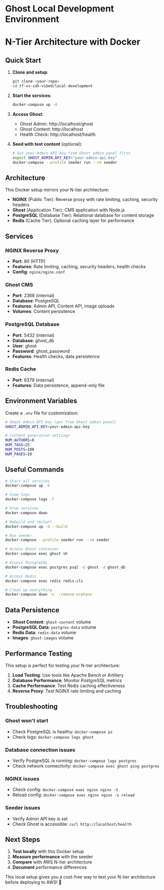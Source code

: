 # Ghost Local Development Environment
# N-Tier Architecture with Docker

## Quick Start

1. **Clone and setup**:
   ```bash
   git clone <your-repo>
   cd tf-vs-cdk-vibed/local-development
   ```

2. **Start the services**:
   ```bash
   docker-compose up -d
   ```

3. **Access Ghost**:
   - Ghost Admin: http://localhost/ghost
   - Ghost Content: http://localhost
   - Health Check: http://localhost/health

4. **Seed with test content** (optional):
   ```bash
   # Get your Admin API key from Ghost admin panel first
   export GHOST_ADMIN_API_KEY="your-admin-api-key"
   docker-compose --profile seeder run --rm seeder
   ```

## Architecture

This Docker setup mirrors your N-tier architecture:

- **NGINX** (Public Tier): Reverse proxy with rate limiting, caching, security headers
- **Ghost** (Application Tier): CMS application with Node.js
- **PostgreSQL** (Database Tier): Relational database for content storage
- **Redis** (Cache Tier): Optional caching layer for performance

## Services

### NGINX Reverse Proxy
- **Port**: 80 (HTTP)
- **Features**: Rate limiting, caching, security headers, health checks
- **Config**: `nginx/nginx.conf`

### Ghost CMS
- **Port**: 2368 (internal)
- **Database**: PostgreSQL
- **Features**: Admin API, Content API, image uploads
- **Volumes**: Content persistence

### PostgreSQL Database
- **Port**: 5432 (internal)
- **Database**: ghost_db
- **User**: ghost
- **Password**: ghost_password
- **Features**: Health checks, data persistence

### Redis Cache
- **Port**: 6379 (internal)
- **Features**: Data persistence, append-only file

## Environment Variables

Create a `.env` file for customization:

```bash
# Ghost Admin API Key (get from Ghost admin panel)
GHOST_ADMIN_API_KEY=your-admin-api-key

# Content generation settings
NUM_AUTHORS=8
NUM_TAGS=25
NUM_POSTS=100
NUM_PAGES=10
```

## Useful Commands

```bash
# Start all services
docker-compose up -d

# View logs
docker-compose logs -f

# Stop services
docker-compose down

# Rebuild and restart
docker-compose up -d --build

# Run seeder
docker-compose --profile seeder run --rm seeder

# Access Ghost container
docker-compose exec ghost sh

# Access PostgreSQL
docker-compose exec postgres psql -U ghost -d ghost_db

# Access Redis
docker-compose exec redis redis-cli

# Clean up everything
docker-compose down -v --remove-orphans
```

## Data Persistence

- **Ghost Content**: `ghost-content` volume
- **PostgreSQL Data**: `postgres-data` volume
- **Redis Data**: `redis-data` volume
- **Images**: `ghost-images` volume

## Performance Testing

This setup is perfect for testing your N-tier architecture:

1. **Load Testing**: Use tools like Apache Bench or Artillery
2. **Database Performance**: Monitor PostgreSQL metrics
3. **Cache Performance**: Test Redis caching effectiveness
4. **Reverse Proxy**: Test NGINX rate limiting and caching

## Troubleshooting

### Ghost won't start
- Check PostgreSQL is healthy: `docker-compose ps`
- Check logs: `docker-compose logs ghost`

### Database connection issues
- Verify PostgreSQL is running: `docker-compose logs postgres`
- Check network connectivity: `docker-compose exec ghost ping postgres`

### NGINX issues
- Check config: `docker-compose exec nginx nginx -t`
- Reload config: `docker-compose exec nginx nginx -s reload`

### Seeder issues
- Verify Admin API key is set
- Check Ghost is accessible: `curl http://localhost/health`

## Next Steps

1. **Test locally** with this Docker setup
2. **Measure performance** with the seeder
3. **Compare** with AWS N-tier architecture
4. **Document** performance differences

This local setup gives you a cost-free way to test your N-tier architecture before deploying to AWS! 🚀
